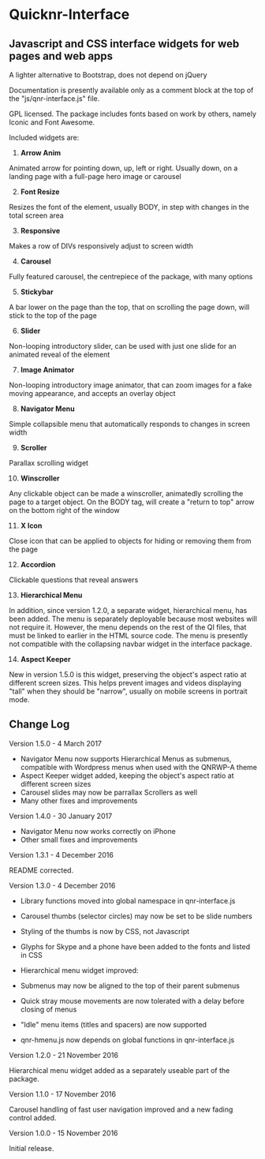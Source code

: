 # Quicknr-Interface

Javascript and CSS interface widgets for web pages and web apps
-----------------

A lighter alternative to Bootstrap, does not depend on jQuery

Documentation is presently available only as a comment block at the top of the "js/qnr-interface.js" file.

GPL licensed. The package includes fonts based on work by others, namely Iconic and Font Awesome.

Included widgets are:

1. **Arrow Anim**

  Animated arrow for pointing down, up, left or right. Usually down, on a landing page with a full-page hero image or carousel

2. **Font Resize**

  Resizes the font of the element, usually BODY, in step with changes in the total screen area

3. **Responsive**

  Makes a row of DIVs responsively adjust to screen width

4. **Carousel**

  Fully featured carousel, the centrepiece of the package, with many options

5. **Stickybar**

  A bar lower on the page than the top, that on scrolling the page down, will stick to the top of the page

6. **Slider**

  Non-looping introductory slider, can be used with just one slide for an animated reveal of the element

7. **Image Animator**

  Non-looping introductory image animator, that can zoom images for a fake moving appearance, and accepts an overlay object

8. **Navigator Menu**

  Simple collapsible menu that automatically responds to changes in screen width

9. **Scroller**

  Parallax scrolling widget

10. **Winscroller**

  Any clickable object can be made a winscroller, animatedly scrolling the page to a target object. On the BODY tag, will create a "return to top" arrow on the bottom right of the window

11. **X Icon**

  Close icon that can be applied to objects for hiding or removing them from the page

12. **Accordion**

  Clickable questions that reveal answers

13. **Hierarchical Menu**

  In addition, since version 1.2.0, a separate widget, hierarchical menu, has been added. The menu is separately deployable because most websites will not require it. However, the menu depends on the rest of the QI files, that must be linked to earlier in the HTML source code. The menu is presently not compatible with the collapsing navbar widget in the interface package.

14. **Aspect Keeper**

  New in version 1.5.0 is this widget, preserving the object's aspect ratio at different screen sizes. This helps prevent images and videos displaying "tall" when they should be "narrow", usually on mobile screens in portrait mode.

Change Log
----------

Version 1.5.0 - 4 March 2017

  * Navigator Menu now supports Hierarchical Menus as submenus, compatible with Wordpress menus when used with the QNRWP-A theme
  * Aspect Keeper widget added, keeping the object's aspect ratio at different screen sizes
  * Carousel slides may now be parrallax Scrollers as well
  * Many other fixes and improvements
  
Version 1.4.0 - 30 January 2017

  * Navigator Menu now works correctly on iPhone
  * Other small fixes and improvements
  
Version 1.3.1 - 4 December 2016

  README corrected.

Version 1.3.0 - 4 December 2016

  * Library functions moved into global namespace in qnr-interface.js
  * Carousel thumbs (selector circles) may now be set to be slide numbers
  * Styling of the thumbs is now by CSS, not Javascript
  * Glyphs for Skype and a phone have been added to the fonts and listed in CSS

  * Hierarchical menu widget improved:
   * Submenus may now be aligned to the top of their parent submenus
   * Quick stray mouse movements are now tolerated with a delay before closing of menus
   * "Idle" menu items (titles and spacers) are now supported
   * qnr-hmenu.js now depends on global functions in qnr-interface.js

Version 1.2.0 - 21 November 2016

  Hierarchical menu widget added as a separately useable part of the package.

Version 1.1.0 - 17 November 2016

  Carousel handling of fast user navigation improved and a new fading control added.

Version 1.0.0 - 15 November 2016

  Initial release.

